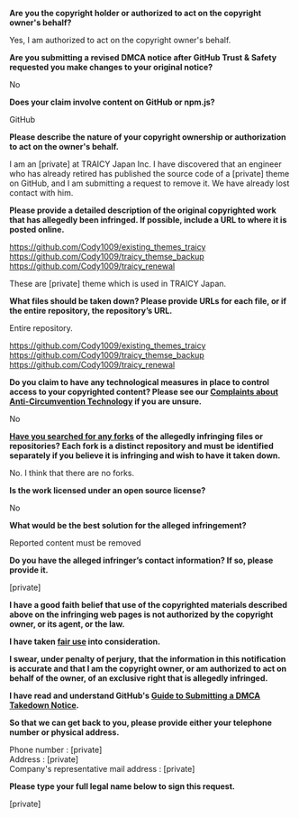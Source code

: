 **Are you the copyright holder or authorized to act on the copyright owner's behalf?**

Yes, I am authorized to act on the copyright owner's behalf.

**Are you submitting a revised DMCA notice after GitHub Trust & Safety requested you make changes to your original notice?**

No

**Does your claim involve content on GitHub or npm.js?**

GitHub

**Please describe the nature of your copyright ownership or authorization to act on the owner's behalf.**

I am an [private] at TRAICY Japan Inc. I have discovered that an engineer who has already retired has published the source code of a [private] theme on GitHub, and I am submitting a request to remove it. We have already lost contact with him.

**Please provide a detailed description of the original copyrighted work that has allegedly been infringed. If possible, include a URL to where it is posted online.**

https://github.com/Cody1009/existing_themes_traicy  
https://github.com/Cody1009/traicy_themse_backup  
https://github.com/Cody1009/traicy_renewal

These are [private] theme which is used in TRAICY Japan.

**What files should be taken down? Please provide URLs for each file, or if the entire repository, the repository’s URL.**

Entire repository.

https://github.com/Cody1009/existing_themes_traicy  
https://github.com/Cody1009/traicy_themse_backup  
https://github.com/Cody1009/traicy_renewal

**Do you claim to have any technological measures in place to control access to your copyrighted content? Please see our <a href="https://docs.github.com/articles/guide-to-submitting-a-dmca-takedown-notice#complaints-about-anti-circumvention-technology">Complaints about Anti-Circumvention Technology</a> if you are unsure.**

No

**<a href="https://docs.github.com/articles/dmca-takedown-policy#b-what-about-forks-or-whats-a-fork">Have you searched for any forks</a> of the allegedly infringing files or repositories? Each fork is a distinct repository and must be identified separately if you believe it is infringing and wish to have it taken down.**

No. I think that there are no forks.

**Is the work licensed under an open source license?**

No

**What would be the best solution for the alleged infringement?**

Reported content must be removed

**Do you have the alleged infringer’s contact information? If so, please provide it.**

[private]

**I have a good faith belief that use of the copyrighted materials described above on the infringing web pages is not authorized by the copyright owner, or its agent, or the law.**

**I have taken <a href="https://www.lumendatabase.org/topics/22">fair use</a> into consideration.**

**I swear, under penalty of perjury, that the information in this notification is accurate and that I am the copyright owner, or am authorized to act on behalf of the owner, of an exclusive right that is allegedly infringed.**

**I have read and understand GitHub's <a href="https://docs.github.com/articles/guide-to-submitting-a-dmca-takedown-notice/">Guide to Submitting a DMCA Takedown Notice</a>.**

**So that we can get back to you, please provide either your telephone number or physical address.**

Phone number : [private]  
Address : [private]  
Company's representative mail address : [private]  

**Please type your full legal name below to sign this request.**

[private]  
